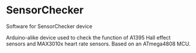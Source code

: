 # SensorChecker
 Software for SensorChecker device
 
 Arduino-alike device used to check the function of A1395 Hall effect sensors and MAX3010x heart rate sensors. Based on an ATmega4808 MCU. 
